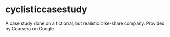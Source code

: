 # cyclisticcasestudy
A case study done on a fictional, but realistic bike-share company. Provided by Coursera on Google.
